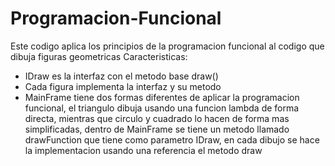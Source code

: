 # Programacion-Funcional
Este codigo aplica los principios de la programacion funcional al codigo que dibuja figuras geometricas
Caracteristicas:
  - IDraw es la interfaz con el metodo base draw()
  - Cada figura implementa la interfaz y su metodo
  - MainFrame tiene dos formas diferentes de aplicar la programacion funcional, el triangulo dibuja usando una funcion lambda de forma directa,
mientras que circulo y cuadrado lo hacen de forma mas simplificadas, dentro de MainFrame se tiene un metodo llamado drawFunction que tiene como
parametro IDraw, en cada dibujo se hace la implementacion usando una referencia el metodo draw
